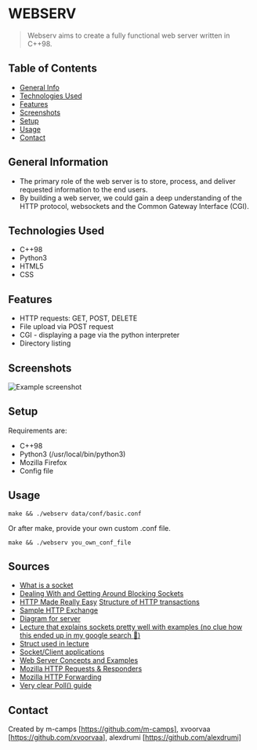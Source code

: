 # WEBSERV
> Webserv aims to create a fully functional web server written in C++98.

## Table of Contents
* [General Info](#general-information)
* [Technologies Used](#technologies-used)
* [Features](#features)
* [Screenshots](#screenshots)
* [Setup](#setup)
* [Usage](#usage)
* [Contact](#contact)


## General Information
- The primary role of the web server is to store, process, and deliver requested information to the end users.
- By building a web server, we could gain a deep understanding of the HTTP protocol, websockets and the Common Gateway Interface (CGI).


## Technologies Used
- C++98
- Python3
- HTML5
- CSS

## Features
- HTTP requests: GET, POST, DELETE 
- File upload via POST request
- CGI - displaying a page via the python interpreter
- Directory listing


## Screenshots
![Example screenshot](./data/www/screenshot.png)



## Setup
Requirements are:
- C++98
- Python3 (/usr/local/bin/python3)
- Mozilla Firefox
- Config file


## Usage
`make && ./webserv data/conf/basic.conf`

Or after make, provide your own custom .conf file.

`make && ./webserv you_own_conf_file`


## Sources
- [What is a socket](https://beej.us/guide/bgnet/html/index-wide.html#:~:text=2-,What%20is%20a%20socket%3F,-You%20hear%20talk)
- [Dealing With and Getting Around Blocking Sockets](http://dwise1.net/pgm/sockets/blocking.html)
- [HTTP Made Really Easy](https://www.jmarshall.com/easy/http/)
[Structure of HTTP transactions](https://www.jmarshall.com/easy/http/#:~:text=Table%20of%20Contents-,Structure%20of%20HTTP%20Transactions,-Like%20most%20network)
- [Sample HTTP Exchange](https://www.jmarshall.com/easy/http/#:~:text=Table%20of%20Contents-,Sample%20HTTP%20Exchange,After%20sending%20the%20response%2C%20the%20server%20closes%20the%20socket.,-To%20familiarize%20yourself)
- [Diagram for server](https://i.stack.imgur.com/YQ5ES.png)
- [Lecture that explains sockets pretty well with examples (no clue how this ended up in my google search :grimacing:)](https://www.cs.cmu.edu/~srini/15-441/S10/lectures/r01-sockets.pdf)
- [Struct used in lecture](https://www.gta.ufrj.br/ensino/eel878/sockets/sockaddr_inman.html)
- [Socket/Client applications](https://www.bogotobogo.com/cplusplus/sockets_server_client.php)
- [Web Server Concepts and Examples](https://www.youtube.com/watch?v=9J1nJOivdyw)
- [Mozilla HTTP Requests & Responders](https://developer.mozilla.org/en-US/docs/Web/HTTP/Messages)
- [Mozilla HTTP Forwarding](https://developer.mozilla.org/en-US/docs/Web/HTTP/Redirections)
- [Very clear Poll() guide](https://beej.us/guide/bgnet/html/#poll)


## Contact
Created by m-camps [https://github.com/m-camps],
xvoorvaa [https://github.com/xvoorvaa],
alexdrumi [https://github.com/alexdrumi]
